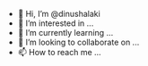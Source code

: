 - 👋 Hi, I’m @dinushalaki
- 👀 I’m interested in ...
- 🌱 I’m currently learning ...
- 💞️ I’m looking to collaborate on ...
- 📫 How to reach me ...

<!---
dinushalaki/dinushalaki is a ✨ special ✨ repository because its `README.md` (this file) appears on your GitHub profile.
You can click the Preview link to take a look at your changes.
--->
